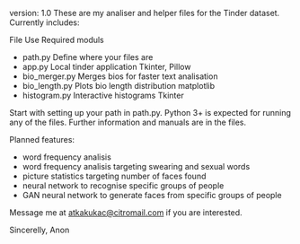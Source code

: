 version: 1.0
These are my analiser and helper files for the Tinder dataset.
Currently includes:

File                Use                                                 Required moduls
- path.py           Define where your files are
- app.py            Local tinder application                            Tkinter, Pillow
- bio_merger.py     Merges bios for faster text analisation             
- bio_length.py     Plots bio length distribution                       matplotlib
- histogram.py      Interactive histograms                              Tkinter

Start with setting up your path in path.py.
Python 3+ is expected for running any of the files.
Further information and manuals are in the files.

Planned features:
- word frequency analisis
- word frequency analisis targeting swearing and sexual words
- picture statistics targeting number of faces found
- neural network to recognise specific groups of people
- GAN neural network to generate faces from specific groups of people

Message me at atkakukac@citromail.com if you are interested.

Sincerelly,
Anon
